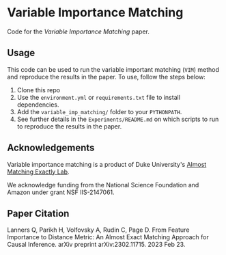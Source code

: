 # Variable Importance Matching
Code for the *Variable Importance Matching* paper.

## Usage
This code can be used to run the variable important matching (`VIM`) method and
reproduce the results in the paper. To use, follow the steps below:
1. Clone this repo
2. Use the `environment.yml` or `requirements.txt` file to install dependencies.
3. Add the `variable_imp_matching/` folder to your `PYTHONPATH`.
4. See further details in the `Experiments/README.md` on which scripts to run to reproduce the results in the paper.

## Acknowledgements

Variable importance matching is a product of Duke University's [Almost Matching Exactly Lab](https://almost-matching-exactly.github.io/).

We acknowledge funding from the National Science Foundation and Amazon under grant NSF IIS-2147061.

## Paper Citation
Lanners Q, Parikh H, Volfovsky A, Rudin C, Page D. From Feature Importance to Distance Metric: An Almost Exact Matching Approach for Causal Inference. arXiv preprint arXiv:2302.11715. 2023 Feb 23.
